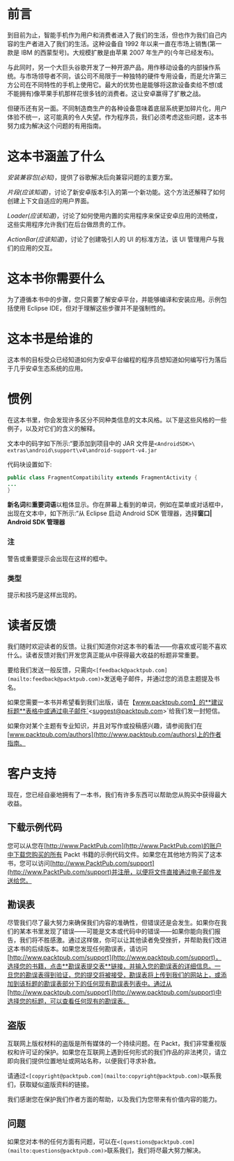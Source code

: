 # 前言

到目前为止，智能手机作为用户和消费者进入了我们的生活，但也作为我们自己内容的生产者进入了我们的生活。这种设备自 1992 年以来一直在市场上销售(第一款是 IBM 的西蒙型号)。大规模扩散是由苹果 2007 年生产的(今年已经发布)。

与此同时，另一个大巨头谷歌开发了一种开源产品，用作移动设备的内部操作系统。与市场领导者不同，该公司不局限于一种独特的硬件专用设备，而是允许第三方公司在不同特性的手机上使用它。最大的优势也是能够将这款设备卖给不想(或不能拥有)像苹果手机那样花很多钱的消费者。这让安卓赢得了扩散之战。

但硬币还有另一面。不同制造商生产的各种设备意味着底层系统更加碎片化，用户体验不统一，这可能真的令人失望。作为程序员，我们必须考虑这些问题，这本书努力成为解决这个问题的有用指南。

# 这本书涵盖了什么

*安装兼容包(必知)*，提供了谷歌解决后向兼容问题的主要方案。

*片段(应该知道)*，讨论了新安卓版本引入的第一个新功能。这个方法还解释了如何创建上下文自适应的用户界面。

*Loader(应该知道)*，讨论了如何使用内置的实用程序来保证安卓应用的流畅度，这些实用程序允许我们在后台做昂贵的工作。

*ActionBar(应该知道)*，讨论了创建吸引人的 UI 的标准方法，该 UI 管理用户与我们的应用的交互。

# 这本书你需要什么

为了遵循本书中的步骤，您只需要了解安卓平台，并能够编译和安装应用。示例包括使用 Eclipse IDE，但对于理解这些步骤并不是强制性的。

# 这本书是给谁的

这本书的目标受众已经知道如何为安卓平台编程的程序员想知道如何编写行为落后于几乎安卓生态系统的应用。

# 惯例

在这本书里，你会发现许多区分不同种类信息的文本风格。以下是这些风格的一些例子，以及对它们的含义的解释。

文本中的码字如下所示:“要添加到项目中的 JAR 文件是`<AndroidSDK>\ extras\android\support\v4\android-support-v4.jar`

代码块设置如下:

```java
public class FragmentCompatibility extends FragmentActivity {
...
}
```

**新名词**和**重要词语**以粗体显示。你在屏幕上看到的单词，例如在菜单或对话框中，出现在文本中，如下所示:“从 Eclipse 启动 Android SDK 管理器，选择**窗口| Android SDK 管理器**

### 注

警告或重要提示会出现在这样的框中。

### 类型

提示和技巧是这样出现的。

# 读者反馈

我们随时欢迎读者的反馈。让我们知道你对这本书的看法——你喜欢或可能不喜欢什么。读者反馈对我们开发您真正能从中获得最大收益的标题非常重要。

要给我们发送一般反馈，只需向`<[feedback@packtpub.com](mailto:feedback@packtpub.com)>`发送电子邮件，并通过您的消息主题提及书名。

如果您需要一本书并希望看到我们出版，请在【www.packtpub.com】的**建议标题**表格中或通过电子邮件`<[suggest@packtpub.com](mailto:suggest@packtpub.com)>`给我们发一封短信。

如果你对某个主题有专业知识，并且对写作或投稿感兴趣，请参阅我们在[www.packtpub.com/authors](http://www.packtpub.com/authors)上的作者指南。

# 客户支持

现在，您已经自豪地拥有了一本书，我们有许多东西可以帮助您从购买中获得最大收益。

## 下载示例代码

您可以从您在[http://www.PacktPub.com](http://www.PacktPub.com)的账户中下载您购买的所有 Packt 书籍的示例代码文件。如果您在其他地方购买了这本书，您可以访问[http://www.PacktPub.com/support](http://www.PacktPub.com/support)并注册，以便将文件直接通过电子邮件发送给您。

## 勘误表

尽管我们尽了最大努力来确保我们内容的准确性，但错误还是会发生。如果你在我们的某本书里发现了错误——可能是文本或代码中的错误——如果你能向我们报告，我们将不胜感激。通过这样做，你可以让其他读者免受挫折，并帮助我们改进这本书的后续版本。如果您发现任何勘误表，请访问[http://www.packtpub.com/support](http://www.packtpub.com/support)，选择您的书籍，点击**勘误表提交表**链接，并输入您的勘误表的详细信息。一旦您的勘误表得到验证，您的提交将被接受，勘误表将上传到我们的网站上，或添加到该标题的勘误表部分下的任何现有勘误表列表中。通过从[http://www.packtpub.com/support](http://www.packtpub.com/support)中选择您的标题，可以查看任何现有的勘误表。

## 盗版

互联网上版权材料的盗版是所有媒体的一个持续问题。在 Packt，我们非常重视版权和许可证的保护。如果您在互联网上遇到任何形式的我们作品的非法拷贝，请立即向我们提供位置地址或网站名称，以便我们寻求补救。

请通过`<[copyright@packtpub.com](mailto:copyright@packtpub.com)>`联系我们，获取疑似盗版资料的链接。

我们感谢您在保护我们作者方面的帮助，以及我们为您带来有价值内容的能力。

## 问题

如果您对本书的任何方面有问题，可以在`<[questions@packtpub.com](mailto:questions@packtpub.com)>`联系我们，我们将尽最大努力解决。